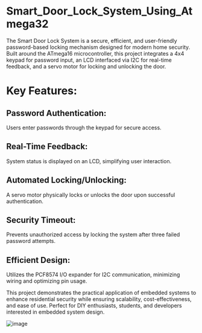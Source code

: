 # Smart_Door_Lock_System_Using_Atmega32
The Smart Door Lock System is a secure, efficient, and user-friendly password-based locking mechanism designed for modern home security. Built around the ATmega16 microcontroller, this project integrates a 4x4 keypad for password input, an LCD interfaced via I2C for real-time feedback, and a servo motor for locking and unlocking the door.

# Key Features:

## Password Authentication:
Users enter passwords through the keypad for secure access.
## Real-Time Feedback: 
System status is displayed on an LCD, simplifying user interaction.
## Automated Locking/Unlocking: 
A servo motor physically locks or unlocks the door upon successful authentication.
## Security Timeout: 
Prevents unauthorized access by locking the system after three failed password attempts.
## Efficient Design: 
Utilizes the PCF8574 I/O expander for I2C communication, minimizing wiring and optimizing pin usage.

This project demonstrates the practical application of embedded systems to enhance residential security while ensuring scalability, cost-effectiveness, and ease of use. Perfect for DIY enthusiasts, students, and developers interested in embedded system design.


![image](https://github.com/user-attachments/assets/1af344f1-8a7d-4429-957c-ff88102dda78)
